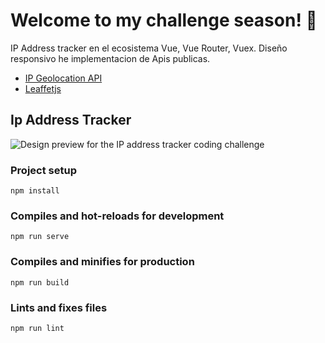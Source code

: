 # Welcome to my challenge season! 👋

IP Address tracker en el ecosistema Vue, Vue Router, Vuex. 
Diseño responsivo he implementacion de Apis publicas.

+ [IP Geolocation API](https://geo.ipify.org/)
+ [Leaffetjs](https://leafletjs.com/)

## Ip Address Tracker

![Design preview for the IP address tracker coding challenge](./mydesign/desktop-preview.jpg)

### Project setup
```
npm install
```

### Compiles and hot-reloads for development
```
npm run serve
```

### Compiles and minifies for production
```
npm run build
```

### Lints and fixes files
```
npm run lint
```
